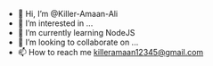 - 👋 Hi, I’m @Killer-Amaan-Ali
- 👀 I’m interested in ...
- 🌱 I’m currently learning NodeJS
- 💞️ I’m looking to collaborate on ...
- 📫 How to reach me killeramaan12345@gmail.com

<!---
Killer-Amaan-Ali/Killer-Amaan-Ali is a ✨ special ✨ repository because its `README.md` (this file) appears on your GitHub profile.
You can click the Preview link to take a look at your changes.
--->

